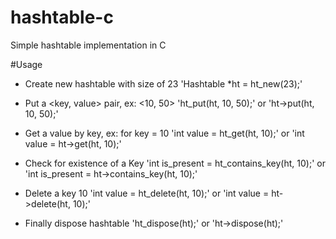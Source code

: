 # hashtable-c
Simple hashtable implementation in C

#Usage
* Create new hashtable with size of 23
'Hashtable *ht = ht_new(23);'

* Put a <key, value> pair, ex: <10, 50>
'ht_put(ht, 10, 50);' or 'ht->put(ht, 10, 50);'

* Get a value by key, ex: for key = 10
'int value = ht_get(ht, 10);' or 'int value = ht->get(ht, 10);'

* Check for existence of a Key
'int is_present = ht_contains_key(ht, 10);'
or
'int is_present = ht->contains_key(ht, 10);'

* Delete a key 10
'int value = ht_delete(ht, 10);' or 'int value = ht->delete(ht, 10);'

* Finally dispose hashtable
'ht_dispose(ht);' or 'ht->dispose(ht);'
